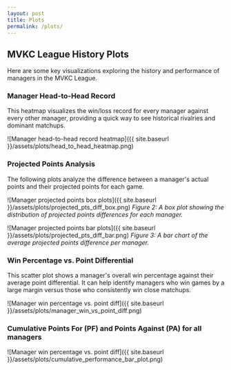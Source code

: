 ```yaml
---
layout: post
title: Plots
permalink: /plots/
---
```


## MVKC League History Plots

Here are some key visualizations exploring the history and performance of managers in the MVKC League.

### Manager Head-to-Head Record

This heatmap visualizes the win/loss record for every manager against every other manager, providing a quick way to see historical rivalries and dominant matchups.

![Manager head-to-head record heatmap]({{ site.baseurl }}/assets/plots/head_to_head_heatmap.png)

### Projected Points Analysis

The following plots analyze the difference between a manager's actual points and their projected points for each game.

![Manager projected points box plots]({{ site.baseurl }}/assets/plots/projected_pts_diff_box.png)
_Figure 2: A box plot showing the distribution of projected points differences for each manager._

![Manager projected points bar plots]({{ site.baseurl }}/assets/plots/projected_pts_diff_bar.png)
_Figure 3: A bar chart of the average projected points difference per manager._

### Win Percentage vs. Point Differential

This scatter plot shows a manager's overall win percentage against their average point differential. It can help identify managers who win games by a large margin versus those who consistently win close matchups.

![Manager win percentage vs. point diff]({{ site.baseurl }}/assets/plots/manager_win_vs_point_diff.png)

### Cumulative Points For (PF) and Points Against (PA) for all managers

![Manager win percentage vs. point diff]({{ site.baseurl }}/assets/plots/cumulative_performance_bar_plot.png)
